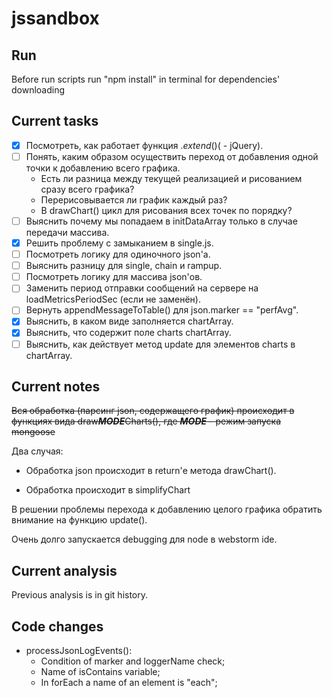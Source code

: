 # jssandbox

## Run

Before run scripts run "npm install" in terminal for dependencies' downloading

## Current tasks

- [x] Посмотреть, как работает функция $.extend() ($ - jQuery).
- [ ] Понять, каким образом осуществить переход от добавления одной точки к добавлению всего графика.
  - Есть ли разница между текущей реализацией и рисованием сразу всего графика?
  - Перерисовывается ли график каждый раз?
  - В drawChart() цикл для рисования всех точек по порядку?
- [ ] Выяснить почему мы попадаем в initDataArray только в случае передачи массива.
- [x] Решить проблему с замыканием в single.js.
- [ ] Посмотреть логику для одиночного json'а.
- [ ] Выяснить разницу для single, chain и rampup.
- [ ] Посмотреть логику для массива json'ов.
- [ ] Заменить период отправки сообщений на сервере на loadMetricsPeriodSec (если не заменён).
- [ ] Вернуть appendMessageToTable() для json.marker == "perfAvg".
- [x] Выяснить, в каком виде заполняется chartArray.
- [x] Выяснить, что содержит поле charts chartArray.
- [ ] Выяснить, как действует метод update для элементов charts в chartArray.

## Current notes

~~Вся обработка (парсинг json, содержащего график) происходит
в функциях вида draw***MODE***Charts(), где ***MODE*** - режим запуска mongoose~~

Два случая:

- Обработка json происходит в return'е метода drawChart().

- Обработка происходит в simplifyChart

В решении проблемы перехода к добавлению целого графика обратить внимание на функцию update().

Очень долго запускается debugging для node в webstorm ide.

## Current analysis

Previous analysis is in git history.



## Code changes

- processJsonLogEvents():
  - Condition of marker and loggerName check;
  - Name of isContains variable;
  - In forEach a name of an element is "each";
